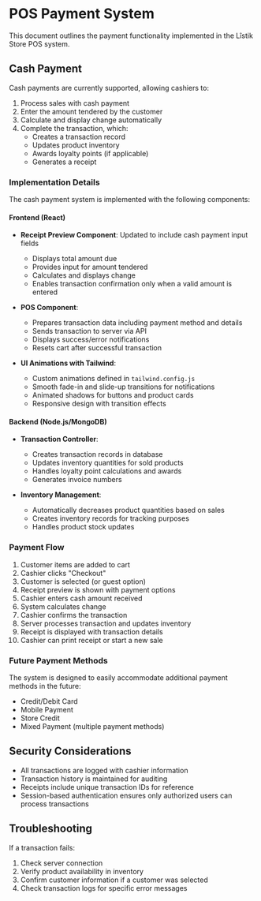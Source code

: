 # POS Payment System

This document outlines the payment functionality implemented in the Lîstik Store POS system.

## Cash Payment

Cash payments are currently supported, allowing cashiers to:

1. Process sales with cash payment
2. Enter the amount tendered by the customer
3. Calculate and display change automatically
4. Complete the transaction, which:
   - Creates a transaction record
   - Updates product inventory
   - Awards loyalty points (if applicable)
   - Generates a receipt

### Implementation Details

The cash payment system is implemented with the following components:

#### Frontend (React)

- **Receipt Preview Component**: Updated to include cash payment input fields

  - Displays total amount due
  - Provides input for amount tendered
  - Calculates and displays change
  - Enables transaction confirmation only when a valid amount is entered

- **POS Component**:

  - Prepares transaction data including payment method and details
  - Sends transaction to server via API
  - Displays success/error notifications
  - Resets cart after successful transaction

- **UI Animations with Tailwind**:
  - Custom animations defined in `tailwind.config.js`
  - Smooth fade-in and slide-up transitions for notifications
  - Animated shadows for buttons and product cards
  - Responsive design with transition effects

#### Backend (Node.js/MongoDB)

- **Transaction Controller**:

  - Creates transaction records in database
  - Updates inventory quantities for sold products
  - Handles loyalty point calculations and awards
  - Generates invoice numbers

- **Inventory Management**:
  - Automatically decreases product quantities based on sales
  - Creates inventory records for tracking purposes
  - Handles product stock updates

### Payment Flow

1. Customer items are added to cart
2. Cashier clicks "Checkout"
3. Customer is selected (or guest option)
4. Receipt preview is shown with payment options
5. Cashier enters cash amount received
6. System calculates change
7. Cashier confirms the transaction
8. Server processes transaction and updates inventory
9. Receipt is displayed with transaction details
10. Cashier can print receipt or start a new sale

### Future Payment Methods

The system is designed to easily accommodate additional payment methods in the future:

- Credit/Debit Card
- Mobile Payment
- Store Credit
- Mixed Payment (multiple payment methods)

## Security Considerations

- All transactions are logged with cashier information
- Transaction history is maintained for auditing
- Receipts include unique transaction IDs for reference
- Session-based authentication ensures only authorized users can process transactions

## Troubleshooting

If a transaction fails:

1. Check server connection
2. Verify product availability in inventory
3. Confirm customer information if a customer was selected
4. Check transaction logs for specific error messages
